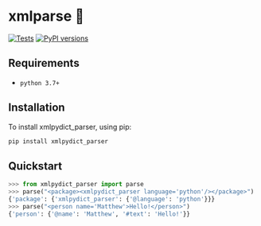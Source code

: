 # xmlparse 📑

[![Tests](https://github.com/MatthewAndreTaylor/xml/actions/workflows/tests.yml/badge.svg)](https://github.com/MatthewAndreTaylor/xml/actions)
[![PyPI versions](https://img.shields.io/badge/python-3.7%2B-blue)](https://github.com/MatthewAndreTaylor/xml-to-pydict)

## Requirements

- `python 3.7+`

## Installation

To install xmlpydict_parser, using pip:

```bash
pip install xmlpydict_parser
```

## Quickstart

```py
>>> from xmlpydict_parser import parse
>>> parse("<package><xmlpydict_parser language='python'/></package>")
{'package': {'xmlpydict_parser': {'@language': 'python'}}}
>>> parse("<person name='Matthew'>Hello!</person>")
{'person': {'@name': 'Matthew', '#text': 'Hello!'}}
```
